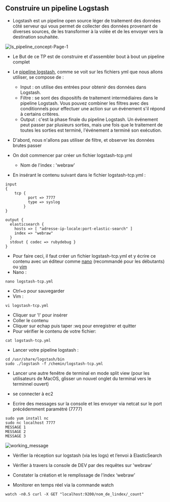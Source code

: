 ## Construire un pipeline Logstash
- Logstash est un pipeline open source léger de traitement des données côté serveur qui vous permet de collecter des données provenant de diverses sources, de les transformer à la volée et de les envoyer vers la destination souhaitée.


 ![ls_pipeline_concept-Page-1](https://user-images.githubusercontent.com/73080397/182131111-9e78312a-36cb-4ff6-bd39-4efd34c3a7fa.png)


- Le But de ce TP est de construire et d'assembler bout à bout un pipeline complet 
- Le [pipeline logstash](https://www.elastic.co/guide/en/logstash/current/pipeline.html#_inputs), comme se voit sur les fichiers yml que nous allons  utiliser, se  compose de :
    - Input : on utilise des entrées pour obtenir des données dans Logstash.
    - Filtre :  se sont des dispositifs de traitement intermédiaires dans le pipeline Logstash. Vous pouvez combiner les filtres avec des conditionnels pour effectuer une action sur un événement s'il répond à certains critères.
    - Output : c'est la phase finale du pipeline Logstash. Un événement peut passer par plusieurs sorties, mais une fois que le traitement de toutes les sorties est terminé, l'événement a terminé son exécution.

- D'abord, nous n'allons pas utiliser de filtre, et observer les données brutes passer
- On doit commencer par créer un fichier logstash-tcp.yml
     - Nom de l'index : 'webraw'

- En insérant le contenu suivant dans le fichier logstash-tcp.yml :
```
input
{
    tcp {
          port => 7777
          type => syslog
        }
}

output {
  elasticsearch {
    hosts => [ "adresse-ip-locale:port-elastic-search" ]
    index => "webraw"
  }
  stdout { codec => rubydebug }
}
```
- Pour faire ceci, il faut créer un fichier logstash-tcp.yml et y écrire ce contenu avec un éditeur comme [nano](https://www.geeksforgeeks.org/nano-text-editor-in-linux/) (recommandé pour les débutants) ou [vim](https://linuxtect.com/open-files-in-vim-vi/)
- Nano :
```
nano logstash-tcp.yml
```
- Ctrl+o pour sauvegarder
- Vim :

```
vi logstash-tcp.yml
```
- Cliquer sur 'I' pour insérer
- Coller le contenu
- Cliquer sur echap puis taper :wq pour enregistrer et quitter
- Pour vérifier le contenu de votre fichier:
```
cat logstash-tcp.yml
```

- Lancer votre pipeline logstash : 
```
cd /usr/share/logstash/bin
sudo ./logstash -f /chemin/logstash-tcp.yml
```
- Lancer une autre fenêtre de terminal en mode split view (pour les utilisateurs de MacOS, glisser un nouvel onglet du terminal vers le terminnel ouvert)
- se connecter à ec2 

- Ecrire des messages sur la console et les envoyer via netcat sur le port précédemment paramétré (7777)
```
sudo yum install nc
sudo nc localhost 7777
MESSAGE 1
MESSAGE 2
MESSAGE 3
```
![working_message](https://user-images.githubusercontent.com/73080397/182189250-2b75009b-f0b1-4c31-9475-743df3163f74.png)

- Vérifier la réception sur logstash (via les logs) et l’envoi à ElasticSearch 
- Vérifier à travers la console de DEV par des requêtes sur 'webraw'

- Constater la création et le remplissage de l’index ‘webraw’
- Monitorer en temps réel via la commande watch
``` 
watch -n0.5 curl -X GET "localhost:9200/nom_de_lindex/_count"
```
